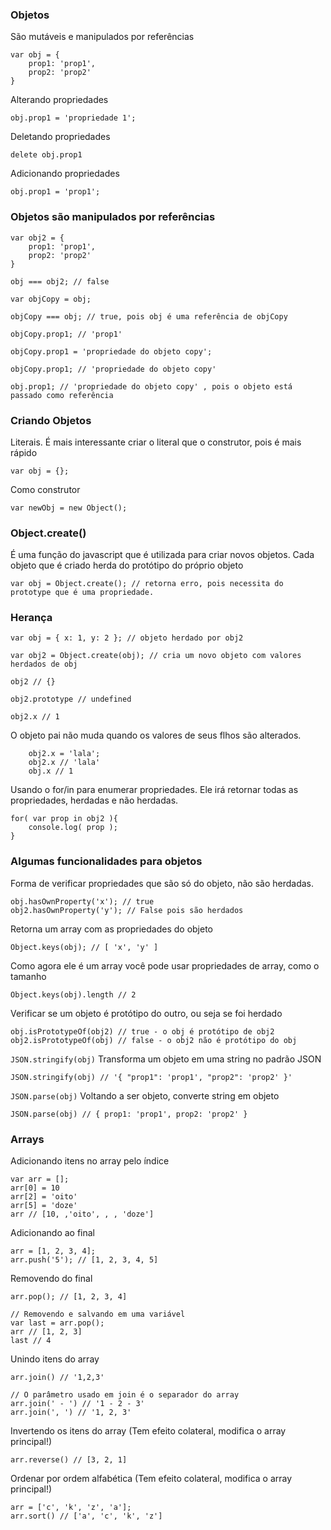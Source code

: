 ### Objetos
São mutáveis e manipulados por referências
```
var obj = {
    prop1: 'prop1',
    prop2: 'prop2'
}
```

Alterando propriedades
```
obj.prop1 = 'propriedade 1';
```

Deletando propriedades
```
delete obj.prop1
```

Adicionando propriedades
```
obj.prop1 = 'prop1';
```

### Objetos são manipulados por referências
```
var obj2 = {
    prop1: 'prop1',
    prop2: 'prop2'
}

obj === obj2; // false

var objCopy = obj;

objCopy === obj; // true, pois obj é uma referência de objCopy

objCopy.prop1; // 'prop1'

objCopy.prop1 = 'propriedade do objeto copy';

objCopy.prop1; // 'propriedade do objeto copy'

obj.prop1; // 'propriedade do objeto copy' , pois o objeto está 
passado como referência
```

### Criando Objetos
Literais. É mais interessante criar o literal que o construtor, pois é mais rápido

```
var obj = {};
```

Como construtor

```
var newObj = new Object();
```

### Object.create()
É uma função do javascript que é utilizada para criar novos objetos. Cada objeto que é criado herda do protótipo do próprio objeto
```
var obj = Object.create(); // retorna erro, pois necessita do prototype que é uma propriedade. 
```

### Herança
```
var obj = {	x: 1, y: 2 }; // objeto herdado por obj2

var obj2 = Object.create(obj); // cria um novo objeto com valores herdados de obj

obj2 // {}

obj2.prototype // undefined

obj2.x // 1
```

O objeto pai não muda quando os valores de seus flhos são alterados.

```
    obj2.x = 'lala';
    obj2.x // 'lala'
    obj.x // 1
```

Usando o for/in para enumerar propriedades. Ele irá retornar todas as propriedades, herdadas e não herdadas.
```
for( var prop in obj2 ){
    console.log( prop );
}
```

### Algumas funcionalidades para objetos

Forma de verificar propriedades que são só do objeto, não são herdadas.
```
obj.hasOwnProperty('x'); // true
obj2.hasOwnProperty('y'); // False pois são herdados
```

Retorna um array com as propriedades do objeto
```
Object.keys(obj); // [ 'x', 'y' ]
```

Como agora ele é um array você pode usar propriedades de array, como o tamanho
```
Object.keys(obj).length // 2
```

Verificar se um objeto é protótipo do outro, ou seja se foi herdado
```
obj.isPrototypeOf(obj2) // true - o obj é protótipo de obj2
obj2.isPrototypeOf(obj) // false - o obj2 não é protótipo do obj
```

`JSON.stringify(obj)` Transforma um objeto em uma string no padrão JSON
```
JSON.stringify(obj) // '{ "prop1": 'prop1', "prop2": 'prop2' }'
```

`JSON.parse(obj)` Voltando a ser objeto, converte string em objeto
```
JSON.parse(obj) // { prop1: 'prop1', prop2: 'prop2' }
```

### Arrays
Adicionando itens no array pelo índice
```
var arr = [];
arr[0] = 10
arr[2] = 'oito'
arr[5] = 'doze'
arr // [10, ,'oito', , , 'doze']
```

Adicionando ao final
```
arr = [1, 2, 3, 4];
arr.push('5'); // [1, 2, 3, 4, 5]
```

Removendo do final
```
arr.pop(); // [1, 2, 3, 4]

// Removendo e salvando em uma variável
var last = arr.pop();
arr // [1, 2, 3]
last // 4
```

Unindo itens do array
```
arr.join() // '1,2,3'

// O parâmetro usado em join é o separador do array
arr.join(' - ') // '1 - 2 - 3'
arr.join(', ') // '1, 2, 3'
```

Invertendo os itens do array (Tem efeito colateral, modifica o array principal!)
```
arr.reverse() // [3, 2, 1]
```

Ordenar por ordem alfabética (Tem efeito colateral, modifica o array principal!)
```
arr = ['c', 'k', 'z', 'a'];
arr.sort() // ['a', 'c', 'k', 'z']
```
